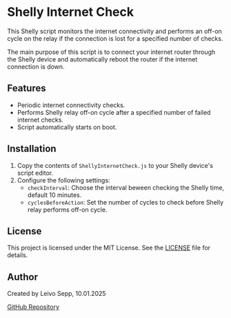 # Shelly Internet Check

This Shelly script monitors the internet connectivity and performs an off-on cycle on the relay if the connection is lost for a specified number of checks.

The main purpose of this script is to connect your internet router through the Shelly device and automatically reboot the router if the internet connection is down. 

## Features

- Periodic internet connectivity checks.
- Performs Shelly relay off-on cycle after a specified number of failed internet checks.
- Script automatically starts on boot.

## Installation

1. Copy the contents of `ShellyInternetCheck.js` to your Shelly device's script editor.
2. Configure the following settings:
   - `checkInterval`: Choose the interval beween checking the Shelly time, default 10 minutes.
   - `cyclesBeforeAction`: Set the number of cycles to check before Shelly relay performs off-on cycle.

## License

This project is licensed under the MIT License. See the [LICENSE](LICENSE) file for details.

## Author

Created by Leivo Sepp, 10.01.2025

[GitHub Repository](https://github.com/LeivoSepp/Shelly-Internet-Check)
